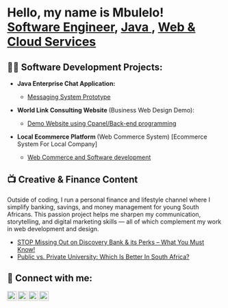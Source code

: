 <h1>Hello, my name is Mbulelo! <br/>
<a href="www.linkedin.com/in mbulelo-mtshutshisi-6024451a8">Software Engineer</a>,
<a href="https://github.com/MbuleloMtshu">Java </a>,
<a href="https://github.com/MbuleloMtshu">Web & Cloud Services</a>

<h2>👨‍💻 Software Development Projects:</h2>

- <b>Java Enterprise Chat Application:</b>
  - [Messaging System Prototype](https://github.com/MbuleloMtshu/ProductMultiply/blob/main/README.md)

- <b>World Link Consulting Website </b>
(Business Web Design Demo):</b>
  - [Demo Website using Cpanel/Back-end programming](https://hymalayafreight.co.za/)

- <b>Local Ecommerce Platform </b>
(Web Commerce System)</b>
[Ecommerce System For Local Company]</b>
  - [Web Commerce and Software development](https://gwglassinfo.s3.eu-north-1.amazonaws.com/MainPage.html)

<h2>📺 Creative & Finance Content</h2>
<p>
Outside of coding, I run a personal finance and lifestyle channel where I simplify banking, savings, and money management for young South Africans. This passion project helps me sharpen my communication, storytelling, and digital marketing skills — all of which complement my work in web development and design.
</p>

<ul>
  <li><a href="https://youtu.be/dbb2EW5E2lo">STOP Missing Out on Discovery Bank & its Perks – What You Must Know!</a></li>
  <li><a href="https://youtu.be/jcrqRKezmZ8">Public vs. Private University: Which Is Better In South Africa?</a></li>
</ul>

<h2> 🤳 Connect with me:</h2>

[<img align="left" alt="MbuleloMtshu | YouTube" width="22px" src="https://cdn.jsdelivr.net/npm/simple-icons@v3/icons/youtube.svg" />][youtube]
[<img align="left" alt="MbuleloMtshu | Twitter" width="22px" src="https://cdn.jsdelivr.net/npm/simple-icons@v3/icons/twitter.svg" />][twitter]
[<img align="left" alt="MbuleloMtshu | LinkedIn" width="22px" src="https://cdn.jsdelivr.net/npm/simple-icons@v3/icons/linkedin.svg" />][linkedin]
[<img align="left" alt="MbuleloMtshu | Instagram" width="22px" src="https://cdn.jsdelivr.net/npm/simple-icons@v3/icons/instagram.svg" />][instagram]

[twitter]: https://twitter.com/MbuleloMtshu
[youtube]:https://www.youtube.com/channel/UCZrZN7aPZrMCj-W5ZZgqO8Q
[instagram]: https://www.instagram.com/mbulelo_mtshu/
[linkedin]: https://www.linkedin.com/in/mbulelo-mtshutshisi-6024451a8

<!--
**joshmadakor1/joshmadakor1** is a ✨ _special_ ✨ repository because its `README.md` (this file) appears on your GitHub profile.

Here are some ideas to get you started:

- 🔭 I’m currently working on ...
- 🌱 I’m currently learning ...
- 👯 I’m looking to collaborate on ...
- 🤔 I’m looking for help with ...
- 💬 Ask me about ...
- 📫 How to reach me: ...
- 😄 Pronouns: ...
- ⚡ Fun fact: ...
-->
